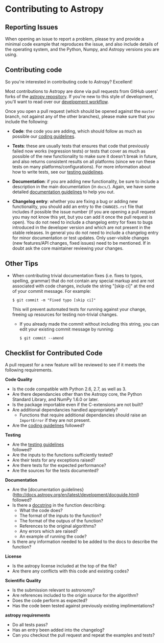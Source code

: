 Contributing to Astropy
=======================

Reporting Issues
----------------

When opening an issue to report a problem, please try and provide a minimal
code example that reproduces the issue, and also include details of the
operating system, and the Python, Numpy, and Astropy versions you are using.

Contributing code
-----------------

So you're interested in contributing code to Astropy? Excellent!

Most contributions to Astropy are done via pull requests from GitHub users'
forks of the [astropy repository](https://github.com/astropy/astropy). If you're new to this style of development,
you'll want to read over our [development workflow](http://docs.astropy.org/en/latest/development/workflow/development_workflow.html).

Once you open a pull request (which should be opened against the ``master``
branch, not against any of the other branches), please make sure that you
include the following:

- **Code**: the code you are adding, which should follow as much as possible
  our [coding guidelines](http://docs.astropy.org/en/latest/development/codeguide.html).

- **Tests**: these are usually tests that ensures that code that previously
  failed now works (regression tests) or tests that cover as much as possible
  of the new functionality to make sure it doesn't break in future, and also
  returns consistent results on all platforms (since we run these tests on many
  platforms/configurations). For more information about how to write tests, see
  our [testing guidelines](http://docs.astropy.org/en/latest/development/testguide.html).

- **Documentation**: if you are adding new functionality, be sure to include a
  description in the main documentation (in ``docs/``). Again, we have some
  detailed [documentation guidelines](http://docs.astropy.org/en/latest/development/docguide.html)
  to help you out.

- **Changelog entry**: whether you are fixing a bug or adding new
  functionality, you should add an entry to the ``CHANGES.rst`` file that
  includes if possible the issue number (if you are opening a pull request you
  may not know this yet, but you can add it once the pull request is open). You
  do not need to include a changelog entry for fixes to bugs introduced in the
  developer version and which are not present in the stable releases.  In
  general you do not need to include a changelog entry for minor documentation
  or test updates.  Only user-visible changes (new features/API changes, fixed
  issues) need to be mentioned.  If in doubt ask the core maintainer reviewing
  your changes.

Other Tips
----------

- When contributing trivial documentation fixes (i.e. fixes to typos, spelling,
  grammar) that do not contain any special markup and are not associated with code
  changes, include the string "[skip ci]" at the end of your commit message.
  For example:

      $ git commit -m "Fixed typo [skip ci]"

  This will prevent automated tests for running against your change, freeing
  up resources for testing non-trivial changes.

  - If you already made the commit without including this string, you can edit
    your existing commit message by running:

        $ git commit --amend

Checklist for Contributed Code
------------------------------

A pull request for a new feature will be reviewed to see if it meets
the following requirements.  

**Code Quality**
  * Is the code compatible with Python 2.6, 2.7, as well as 3.
  * Are there dependancies other than the Astropy core, the Python Standard 
    Library, and NumPy 1.6.0 or later.
  * Is the package importable even if the C-extensions are not built?
  * Are additional dependancies handled appropriately?
    * Functions that require additional dependancies should raise an `ImportError`
      if they are not present.
  * Are the [coding guidelines](http://docs.astropy.org/en/latest/development/codeguide.html)
    followed?

**Testing**
  * Are the [testing guidelines](http://docs.astropy.org/en/latest/development/testguide.html)    
    followed?
  * Are the inputs to the functions sufficiently tested?
  * Are their tests for any exceptions raised?
  * Are there tests for the expected performance?
  * Are the sources for the tests documented?

**Documentation**
  * Are the [documentation guidelines}(http://docs.astropy.org/en/latest/development/docguide.html) followed? 
  * Is there a [docstring](http://docs.astropy.org/en/latest/development/docrules.html) in the function describing:
    * What the code does?
    * The format of the inputs to the function?
    * The format of the outpus of the function?
    * References to the original algorithms?
    * Any errors which are raised?
    * An example of running the code?
  * Is there any information needed to be added to the docs to describe the function?


**License**
  * Is the astropy license included at the top of the file?
  * Are there any conflicts with this code and existing codes? 

**Scientific Quality**
  * Is the submission relevant to astronomy? 
  * Are references included to the origin source for the algorithm?
  * Does the code perform as expected?
  * Has the code been tested against previously existing implimentations?

**astropy requirements**
  * Do all tests pass?
  * Has an entry been added into the changelog?
  * Can you checkout the pull request and repeat the examples and tests?
